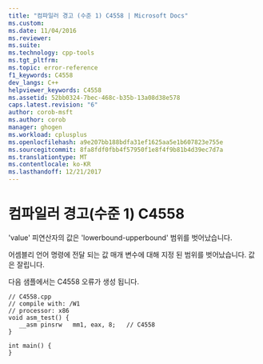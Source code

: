 ```yaml
---
title: "컴파일러 경고 (수준 1) C4558 | Microsoft Docs"
ms.custom: 
ms.date: 11/04/2016
ms.reviewer: 
ms.suite: 
ms.technology: cpp-tools
ms.tgt_pltfrm: 
ms.topic: error-reference
f1_keywords: C4558
dev_langs: C++
helpviewer_keywords: C4558
ms.assetid: 52bb0324-7bec-468c-b35b-13a08d38e578
caps.latest.revision: "6"
author: corob-msft
ms.author: corob
manager: ghogen
ms.workload: cplusplus
ms.openlocfilehash: a9e207bb188bdfa31ef1625aa5e1b607823e755e
ms.sourcegitcommit: 8fa8fdf0fbb4f57950f1e8f4f9b81b4d39ec7d7a
ms.translationtype: MT
ms.contentlocale: ko-KR
ms.lasthandoff: 12/21/2017
---
```

# <a name="compiler-warning-level-1-c4558"></a>컴파일러 경고(수준 1) C4558
'value' 피연산자의 값은 'lowerbound-upperbound' 범위를 벗어났습니다.  
  
 어셈블리 언어 명령에 전달 되는 값 매개 변수에 대해 지정 된 범위를 벗어났습니다. 값은 잘립니다.  
  
 다음 샘플에서는 C4558 오류가 생성 됩니다.  
  
```  
// C4558.cpp  
// compile with: /W1  
// processor: x86  
void asm_test() {  
   __asm pinsrw   mm1, eax, 8;   // C4558  
}  
  
int main() {  
}  
```